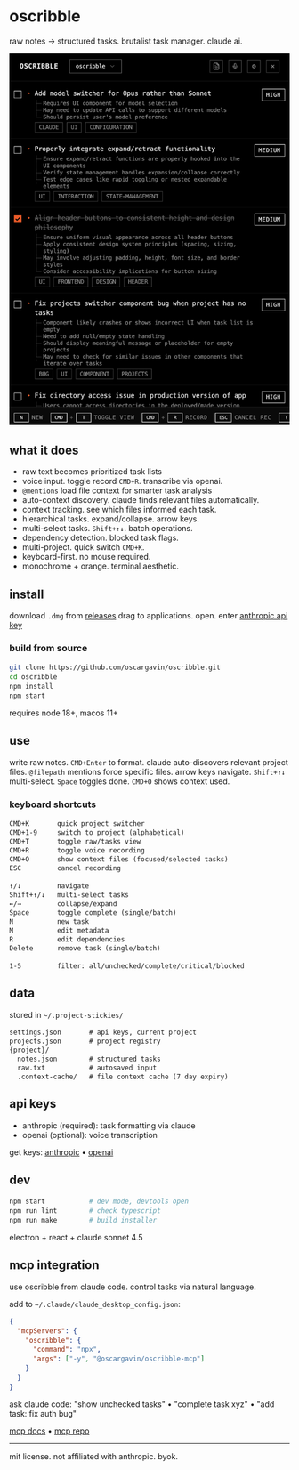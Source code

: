 # oscribble

raw notes → structured tasks.
brutalist task manager. claude ai.

![oscribble interface](screenshot.png)

## what it does

- raw text becomes prioritized task lists
- voice input. toggle record `CMD+R`. transcribe via openai.
- `@mentions` load file context for smarter task analysis
- auto-context discovery. claude finds relevant files automatically.
- context tracking. see which files informed each task.
- hierarchical tasks. expand/collapse. arrow keys.
- multi-select tasks. `Shift+↑↓`. batch operations.
- dependency detection. blocked task flags.
- multi-project. quick switch `CMD+K`.
- keyboard-first. no mouse required.
- monochrome + orange. terminal aesthetic.

## install

download `.dmg` from [releases](https://github.com/oscargavin/oscribble/releases)
drag to applications. open. enter [anthropic api key](https://console.anthropic.com/)

### build from source

```bash
git clone https://github.com/oscargavin/oscribble.git
cd oscribble
npm install
npm start
```

requires node 18+, macos 11+

## use

write raw notes. `CMD+Enter` to format.
claude auto-discovers relevant project files.
`@filepath` mentions force specific files.
arrow keys navigate. `Shift+↑↓` multi-select.
`Space` toggles done. `CMD+O` shows context used.

### keyboard shortcuts

```
CMD+K       quick project switcher
CMD+1-9     switch to project (alphabetical)
CMD+T       toggle raw/tasks view
CMD+R       toggle voice recording
CMD+O       show context files (focused/selected tasks)
ESC         cancel recording

↑/↓         navigate
Shift+↑/↓   multi-select tasks
←/→         collapse/expand
Space       toggle complete (single/batch)
N           new task
M           edit metadata
R           edit dependencies
Delete      remove task (single/batch)

1-5         filter: all/unchecked/complete/critical/blocked
```

## data

stored in `~/.project-stickies/`
```
settings.json       # api keys, current project
projects.json       # project registry
{project}/
  notes.json        # structured tasks
  raw.txt           # autosaved input
  .context-cache/   # file context cache (7 day expiry)
```

## api keys

- anthropic (required): task formatting via claude
- openai (optional): voice transcription

get keys: [anthropic](https://console.anthropic.com/) • [openai](https://platform.openai.com/api-keys)

## dev

```bash
npm start           # dev mode, devtools open
npm run lint        # check typescript
npm run make        # build installer
```

electron + react + claude sonnet 4.5

## mcp integration

use oscribble from claude code. control tasks via natural language.

add to `~/.claude/claude_desktop_config.json`:
```json
{
  "mcpServers": {
    "oscribble": {
      "command": "npx",
      "args": ["-y", "@oscargavin/oscribble-mcp"]
    }
  }
}
```

ask claude code: "show unchecked tasks" • "complete task xyz" • "add task: fix auth bug"

[mcp docs](docs/mcp-integration.md) • [mcp repo](https://github.com/oscargavin/oscribble-mcp)

---

mit license.
not affiliated with anthropic. byok.
